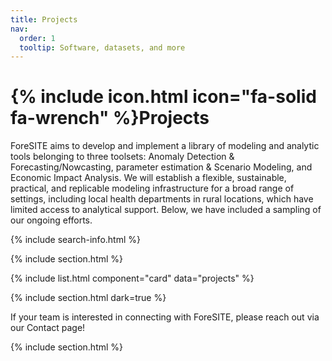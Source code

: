 ```yaml
---
title: Projects
nav:
  order: 1
  tooltip: Software, datasets, and more
---
```


# {% include icon.html icon="fa-solid fa-wrench" %}Projects

ForeSITE aims to develop and implement a library of modeling and analytic tools belonging to three toolsets:
Anomaly Detection & Forecasting/Nowcasting, parameter estimation & Scenario Modeling, and
Economic Impact Analysis. We will establish a flexible, sustainable, practical, and replicable modeling infrastructure for a
broad range of settings, including local health departments in rural locations, which have limited
access to analytical support. Below, we have included a sampling of our ongoing efforts.

{% include search-info.html %}

{% include section.html %}

{% include list.html component="card" data="projects" %}

{% include section.html dark=true %}

If your team is interested in connecting with ForeSITE, please reach out via our Contact page!

{% include section.html %}
